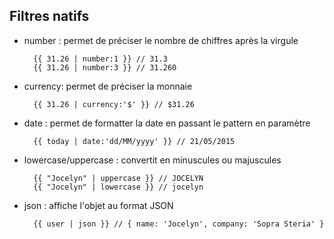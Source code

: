 ## Filtres natifs

* number : permet de préciser le nombre de chiffres après la virgule

        {{ 31.26 | number:1 }} // 31.3
        {{ 31.26 | number:3 }} // 31.260

* currency: permet de préciser la monnaie

        {{ 31.26 | currency:'$' }} // $31.26

* date : permet de formatter la date en passant le pattern en paramètre

        {{ today | date:'dd/MM/yyyy' }} // 21/05/2015

* lowercase/uppercase : convertit en minuscules ou majuscules

        {{ "Jocelyn" | uppercase }} // JOCELYN
        {{ "Jocelyn" | lowercase }} // jocelyn

* json : affiche l'objet au format JSON

        {{ user | json }} // { name: 'Jocelyn', company: 'Sopra Steria' }

